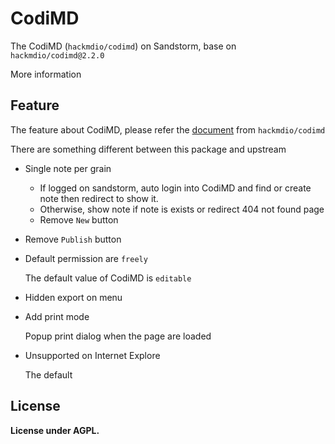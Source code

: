 CodiMD
===

The CodiMD (`hackmdio/codimd`) on Sandstorm, base on `hackmdio/codimd@2.2.0`

More information

## Feature

The feature about CodiMD, please refer the [document](https://github.com/hackmdio/codimd/blob/master/public/docs/features.md) from `hackmdio/codimd`

There are something different between this package and upstream

- Single note per grain
    - If logged on sandstorm, auto login into CodiMD and find or create note then redirect to show it.
    - Otherwise, show note if note is exists or redirect 404 not found page
    - Remove `New` button
- Remove `Publish` button
- Default permission are `freely`

    The default value of CodiMD is `editable`
    
- Hidden export on menu
- Add print mode
    
    Popup print dialog when the page are loaded

- Unsupported on Internet Explore
  
    The default 

## License

**License under AGPL.**
